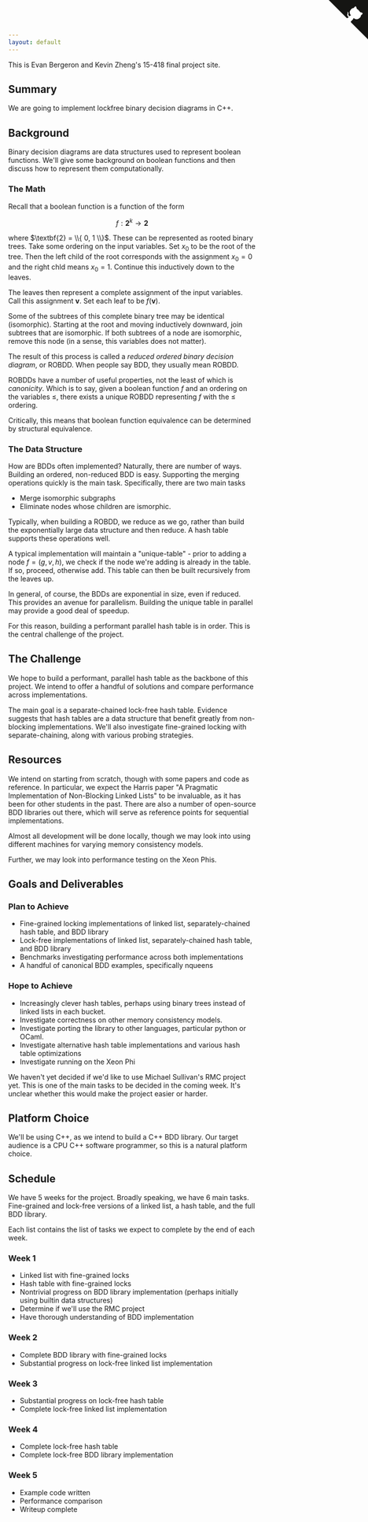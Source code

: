 ```yaml
---
layout: default
---
```


This is Evan Bergeron and Kevin Zheng's 15-418 final project site.

## Summary

We are going to implement lockfree binary decision diagrams in C++.

## Background

Binary decision diagrams are data structures used to represent boolean functions. We'll give some background on boolean functions and then discuss how to represent them computationally.

### The Math

Recall that a boolean function is a function of the form

$$f : \textbf{2}^k \rightarrow \textbf{2}$$

where $\textbf{2} = \\{ 0, 1 \\}$. These can be represented as rooted binary trees. Take some ordering on the input variables. Set $x_0$ to be the root of the tree. Then the left child of the root corresponds with the assignment $x_0 = 0$ and the right chld means $x_0 = 1$. Continue this inductively down to the leaves.

The leaves then represent a complete assignment of the input variables. Call this assignment $\textbf{v}$. Set each leaf to be $f(\textbf{v})$.

Some of the subtrees of this complete binary tree may be identical (isomorphic). Starting at the root and moving inductively downward, join subtrees that are isomorphic. If both subtrees of a node are isomorphic, remove this node (in a sense, this variables does not matter).

The result of this process is called a *reduced ordered binary decision diagram*, or ROBDD. When people say BDD, they usually mean ROBDD.

ROBDDs have a number of useful properties, not the least of which is *canonicity*. Which is to say, given a boolean function $f$ and an ordering on the variables $\leq$, there exists a unique ROBDD representing $f$ with the $\leq$ ordering.

Critically, this means that boolean function equivalence can be determined by structural equivalence.

### The Data Structure

How are BDDs often implemented? Naturally, there are number of ways. Building an ordered, non-reduced BDD is easy. Supporting the merging operations quickly is the main task. Specifically, there are two main tasks

* Merge isomorphic subgraphs
* Eliminate nodes whose children are ismorphic.

Typically, when building a ROBDD, we reduce as we go, rather than build the exponentially large data structure and then reduce. A hash table supports these operations well.

A typical implementation will maintain a "unique-table" - prior to adding a node $f = (g, v, h)$, we check if the node we're adding is already in the table. If so, proceed, otherwise add. This table can then be built recursively from the leaves up.

In general, of course, the BDDs are exponential in size, even if reduced. This provides an avenue for parallelism. Building the unique table in parallel may provide a good deal of speedup.

For this reason, building a performant parallel hash table is in order. This is the central challenge of the project.

## The Challenge

We hope to build a performant, parallel hash table as the backbone of this project. We intend to offer a handful of solutions and compare performance across implementations.

The main goal is a separate-chained lock-free hash table. Evidence suggests that hash tables are a data structure that benefit greatly from non-blocking implementations. We'll also investigate fine-grained locking with separate-chaining, along with various probing strategies.

## Resources
We intend on starting from scratch, though with some papers and code as reference. In particular, we expect the Harris paper "A Pragmatic Implementation of Non-Blocking Linked Lists" to be invaluable, as it has been for other students in the past. There are also a number of open-source BDD libraries out there, which will serve as reference points for sequential implementations.

Almost all development will be done locally, though we may look into using different machines for varying memory consistency models.

Further, we may look into performance testing on the Xeon Phis.

## Goals and Deliverables

### Plan to Achieve
* Fine-grained locking implementations of linked list, separately-chained hash table, and BDD library
* Lock-free implementations of linked list, separately-chained hash table, and BDD library
* Benchmarks investigating performance across both implementations
* A handful of canonical BDD examples, specifically nqueens

### Hope to Achieve
* Increasingly clever hash tables, perhaps using binary trees instead of linked lists in each bucket.
* Investigate correctness on other memory consistency models.
* Investigate porting the library to other languages, particular python or OCaml.
* Investigate alternative hash table implementations and various hash table optimizations
* Investigate running on the Xeon Phi

We haven't yet decided if we'd like to use Michael Sullivan's RMC project yet. This is one of the main tasks to be decided in the coming week. It's unclear whether this would make the project easier or harder.

## Platform Choice
We'll be using C++, as we intend to build a C++ BDD library. Our target audience is a CPU C++ software programmer, so this is a natural platform choice.

## Schedule
We have 5 weeks for the project. Broadly speaking, we have 6 main tasks. Fine-grained and lock-free versions of a linked list, a hash table, and the full BDD library.

Each list contains the list of tasks we expect to complete by the end of each week.

### Week 1
* Linked list with fine-grained locks
* Hash table with fine-grained locks
* Nontrivial progress on BDD library implementation (perhaps initially using builtin data structures)
* Determine if we'll use the RMC project
* Have thorough understanding of BDD implementation

### Week 2
* Complete BDD library with fine-grained locks
* Substantial progress on lock-free linked list implementation

### Week 3
* Substantial progress on lock-free hash table
* Complete lock-free linked list implementation

### Week 4
* Complete lock-free hash table
* Complete lock-free BDD library implementation

### Week 5
* Example code written
* Performance comparison
* Writeup complete

<a href="https://github.com/evanbergeron/lockfree-bdd" class="github-corner"><svg width="80" height="80" viewBox="0 0 250 250" style="fill:#151513; color:#fff; position: absolute; top: 0; border: 0; right: 0;"><path d="M0,0 L115,115 L130,115 L142,142 L250,250 L250,0 Z"></path><path d="M128.3,109.0 C113.8,99.7 119.0,89.6 119.0,89.6 C122.0,82.7 120.5,78.6 120.5,78.6 C119.2,72.0 123.4,76.3 123.4,76.3 C127.3,80.9 125.5,87.3 125.5,87.3 C122.9,97.6 130.6,101.9 134.4,103.2" fill="currentColor" style="transform-origin: 130px 106px;" class="octo-arm"></path><path d="M115.0,115.0 C114.9,115.1 118.7,116.5 119.8,115.4 L133.7,101.6 C136.9,99.2 139.9,98.4 142.2,98.6 C133.8,88.0 127.5,74.4 143.8,58.0 C148.5,53.4 154.0,51.2 159.7,51.0 C160.3,49.4 163.2,43.6 171.4,40.1 C171.4,40.1 176.1,42.5 178.8,56.2 C183.1,58.6 187.2,61.8 190.9,65.4 C194.5,69.0 197.7,73.2 200.1,77.6 C213.8,80.2 216.3,84.9 216.3,84.9 C212.7,93.1 206.9,96.0 205.4,96.6 C205.1,102.4 203.0,107.8 198.3,112.5 C181.9,128.9 168.3,122.5 157.7,114.1 C157.9,116.9 156.7,120.9 152.7,124.9 L141.0,136.5 C139.8,137.7 141.6,141.9 141.8,141.8 Z" fill="currentColor" class="octo-body"></path></svg></a><style>.github-corner:hover .octo-arm{animation:octocat-wave 560ms ease-in-out}@keyframes octocat-wave{0%,100%{transform:rotate(0)}20%,60%{transform:rotate(-25deg)}40%,80%{transform:rotate(10deg)}}@media (max-width:500px){.github-corner:hover .octo-arm{animation:none}.github-corner .octo-arm{animation:octocat-wave 560ms ease-in-out}}</style>

